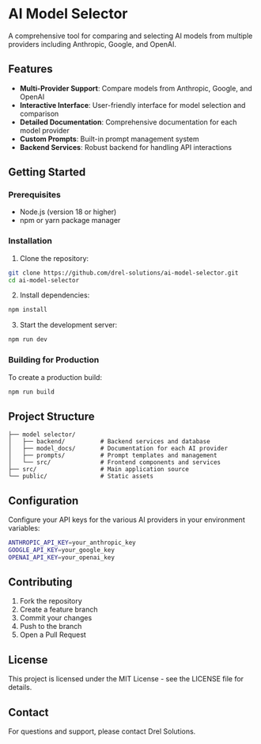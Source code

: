 # AI Model Selector

A comprehensive tool for comparing and selecting AI models from multiple providers including Anthropic, Google, and OpenAI.

## Features

- **Multi-Provider Support**: Compare models from Anthropic, Google, and OpenAI
- **Interactive Interface**: User-friendly interface for model selection and comparison
- **Detailed Documentation**: Comprehensive documentation for each model provider
- **Custom Prompts**: Built-in prompt management system
- **Backend Services**: Robust backend for handling API interactions

## Getting Started

### Prerequisites

- Node.js (version 18 or higher)
- npm or yarn package manager

### Installation

1. Clone the repository:
```bash
git clone https://github.com/drel-solutions/ai-model-selector.git
cd ai-model-selector
```

2. Install dependencies:
```bash
npm install
```

3. Start the development server:
```bash
npm run dev
```

### Building for Production

To create a production build:

```bash
npm run build
```

## Project Structure

```
├── model selector/
│   ├── backend/          # Backend services and database
│   ├── model_docs/       # Documentation for each AI provider
│   ├── prompts/          # Prompt templates and management
│   └── src/              # Frontend components and services
├── src/                  # Main application source
└── public/               # Static assets
```

## Configuration

Configure your API keys for the various AI providers in your environment variables:

```bash
ANTHROPIC_API_KEY=your_anthropic_key
GOOGLE_API_KEY=your_google_key
OPENAI_API_KEY=your_openai_key
```

## Contributing

1. Fork the repository
2. Create a feature branch
3. Commit your changes
4. Push to the branch
5. Open a Pull Request

## License

This project is licensed under the MIT License - see the LICENSE file for details.

## Contact

For questions and support, please contact Drel Solutions.
